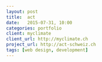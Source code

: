 ```yaml
---
layout: post
title:  act
date:   2015-07-31, 10:00
categories: portfolio
client: myclimate
client_url: http://myclimate.ch
project_url: http://act-schweiz.ch
tags: [web design, development]
---
```

